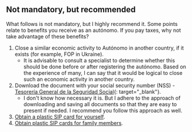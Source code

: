 ## Not mandatory, but recommended

What follows is not mandatory, but I highly recommend it. Some points relate to benefits you receive as an
autónomo. If you pay taxes, why not take advantage of these benefits?

1. Close a similar economic activity to Autónomo in another country, if it exists (for example, FOP in Ukraine).
    - It is advisable to consult a specialist to determine whether this should be done before or after registering the
      autónomo. Based on the experience of many, I can say that it would be logical to close such an economic activity
      in another country.
2. Download the document with your social security number (NSS) -
   [Tesorería General de la Seguridad Social](https://portal.seg-social.gob.es/wps/portal/importass/importass/bienvenida){:
   target="_blank"}.
    - I don't know how necessary it is. But I adhere to the approach of downloading and saving all
      documents so that they are easy to present if needed. I recommend you follow this approach as well.
3. [Obtain a plastic SIP card for yourself](#obtaining-a-plastic-sip-for-yourself).
4. [Obtain plastic SIP cards for family members](#obtaining-a-plastic-sip-for-family-members).
